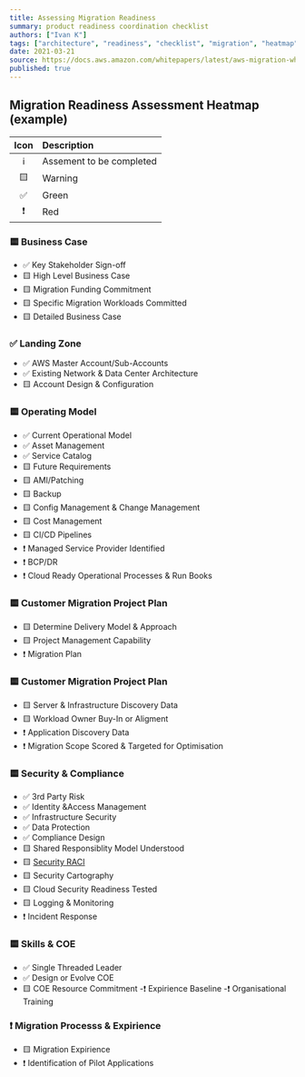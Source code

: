 ```yaml
---
title: Assessing Migration Readiness
summary: product readiness coordination checklist
authors: ["Ivan K"]
tags: ["architecture", "readiness", "checklist", "migration", "heatmap", "example"]
date: 2021-03-21
source: https://docs.aws.amazon.com/whitepapers/latest/aws-migration-whitepaper/assessing-migration-readiness.html
published: true
---
```


## Migration Readiness Assessment Heatmap (example)

| Icon       |      Description         |
|:----------:|:-------------------------|
| ℹ️         | Assement to be completed |
| 🟨         | Warning                  |
| ✅         | Green                    |
|❗          |  Red                     |

### 🟨  Business Case

- ✅	Key Stakeholder Sign-off
- 🟨  High Level Business Case
- 🟨  Migration Funding Commitment
- 🟨  Specific Migration Workloads Committed
- 🟨  Detailed Business Case

### ✅ Landing Zone

- ✅	AWS Master Account/Sub-Accounts
- ✅	Existing Network & Data Center Architecture
- 🟨	Account Design & Configuration

### 🟨 Operating Model

- ✅	Current Operational Model
- ✅	Asset Management
- ✅	Service Catalog
- 🟨 Future Requirements
- 🟨 AMI/Patching
- 🟨 Backup
- 🟨 Config Management & Change Management
- 🟨 Cost Management
- 🟨 CI/CD Pipelines
- ❗	Managed Service Provider Identified
- ❗	BCP/DR
- ❗	Cloud Ready Operational Processes & Run Books

### 🟨  Customer Migration Project Plan

- 🟨 Determine Delivery Model & Approach
- 🟨 Project Management Capability
- ❗	Migration Plan

### 🟨  Customer Migration Project Plan

- 🟨 Server & Infrastructure Discovery Data
- 🟨 Workload Owner Buy-In or Aligment
- ❗	Application Discovery Data
- ❗	Migration Scope Scored & Targeted for Optimisation

### 🟨  Security & Compliance

- ✅	3rd Party Risk
- ✅	Identity &Access Management
- ✅	Infrastructure Security
- ✅	Data Protection
- ✅	Compliance Design
- 🟨 Shared Responsiblity Model Understood
- 🟨 [Security RACI](https://loopio.com/blog/raci-chart-security-questionnaires/)
- 🟨 Security Cartography
- 🟨 Cloud Security Readiness Tested
- 🟨 Logging & Monitoring
- ❗	Incident Response

### 🟨  Skills & COE

- ✅	Single Threaded Leader
- ✅	Design or Evolve COE
- 🟨 COE Resource Commitment
-❗ Expirience Baseline
-❗ Organisational Training

### ❗  Migration Processs & Expirience

- 🟨 Migration Expirience
- ❗	Identification of Pilot Applications
